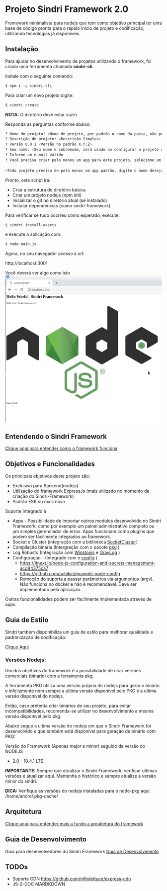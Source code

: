 # Projeto Sindri Framework 2.0

Framework minimalista para nodejs que tem como objetivo principal ter uma base de código pronta para o rápido inicio de
projeto e codificação, utilizando tecnologias já disponíveis.

## Instalação

Para ajudar no desenvolvimento de projetos utilizando o framework, foi criado uma ferramenta chamada **sindri-cli**.

Instale com o seguinte comando:

```bash
$ npm i -g sindri-cli
```

Para criar um novo projeto digite:

```bash
$ sindri create
```

**NOTA:** O diretório deve estar vazio

Responda as perguntas conforme abaixo:

```bash
? Nome do projeto? <Nome do projeto, por padrão o nome da pasta, não pode conter caracteres especiais>
? Descrição do projeto: <Descrição Simples>
? Versão 0.0.1 <Versão no padrão X.Y.Z>
? Seu nome: <Seu nome e sobrenome, será usado ao configurar o projeto com npm>
? Informe um e-mail válido 
? Você precisa criar pelo menos um app para este projeto, selecione um nome: helloWorld

<Todo projeto precisa de pelo menos um app padrão, digite o nome desejado aqui, também não pode conter caracteres especiais>
```


Pronto, este script irá:
 
* Criar a estrutura de diretório básica.
* Criar um projeto nodejs (npm init)
* Inicializar o git no diretório atual (se instalado)
* Instalar dependencias (como sindri-framework)

Para verificar se tudo ocorreu como esperado, execute:

```bash
$ sindri install-assets
```

e execute a aplicação com:

```bash
$ node main.js
```

Agora, no seu navegador acesso a url:


  http://localhost:3001


Você deverá ver algo como isto
![Screen01](./docs/img/image001.png)


## Entendendo o Sindri Framework

[Clique aqui para entender como o framework funciona](./docs/entendendo_o_sindri_framework.md)

## Objetivos e Funcionalidades 

Os principais objetivos deste projeto são:

* Exclusivo para Backend(nodejs)
* Utilização do framework ExpressJs (mais utilizado no momento da criação do Sindri-Framework)
* Padrão ES6 ou mais novo

Suporte Integrado à



* Apps - Possibilidade de importar outros modulos desenvolvido no Sindri Framework, como por exemplo um painel administrativo completo ou um simples gerenciador de erros. Apps funcionam como plugins que podem ser facilmente integrados ao framework.
* Socket e Cluster (integração com a biblioteca [SocketCluster](https://socketcluster.io/#!/))
* Compilação binária (Intergração com o pacote [pkg](https://www.npmjs.com/package/pkg) )
* Log Robusto (Integração com [Winstonjs](https://github.com/winstonjs/winston) e [GrayLog](https://www.graylog.org/) )
* Configuração - (Integrado com o [config](https://www.npmjs.com/package/config) )
  * https://itnext.io/node-js-configuration-and-secrets-management-acd84375ca7
  * https://github.com/schikin/example-node-config
  * Remoção do suporta a passar parâmetros via argumentos (argv). Não funciona no docker e não é recomendável. Deve ser
    implementado pela aplicação.

Outras funcionalidades podem ser facilmente implementada através de apps.

## Guia de Estilo

Sindri também disponibiliza um guia de estilo para melhorar qualidade e padronização de codificação:

[Clique Aqui](./docs/guia_de_estilo.md)


### Versões Nodejs:

Um dos objetivos do framework é a possibilidade de criar versões comerciais (binario) com a ferramenta pkg.

A ferramenta PKG utiliza uma versão própria do nodejs para gerar o binário e infelizmente nem sempre a ultima versão 
disponível pelo PKG é a ultima versão disponível do nodejs.

Então, caso pretenta criar binários do seu projeto, para evitar incompatibilidades, recomenda-se utilizar no 
desenvolvimento a mesma versão disponível pelo pkg.
 
Abaixo segue a ultima versão do nodejs em que o Sindri Framework foi desenvolvido e que também está disponível 
para geração de binário com PKG:

Versão do Framework (Apenas major e minor) seguido da versão do NODEJS

* 2.0 - 10.4.1 LTS

**IMPORTANTE:** Sempre que atualizar o Sindri Framework, verificar ultimas versões e atualizar aqui. Mantenha o 
histórico e sempre atualize a versão minor do sindri.

**DICA:** Verifique as versões do nodejs instaladas para o node-pkg aqui: /home/andre/.pkg-cache/

## Arquitetura

[Clique aqui para entender mais a fundo a arquitetura do framework](./docs/arquitetura.md)

## Guia de Desenvolvimento

Guia para desenvolvedores do Sindri Framework
[Guia de Desenvolvimento](./docs/guia_de_desenvolvimento.md)

## TODOs

* Suporte CDN https://github.com/niftylettuce/express-cdn
* JS-2-DOC MARDKDOWN